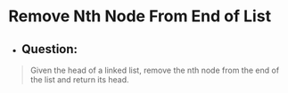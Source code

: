 # Remove Nth Node From End of List
- ## Question:
>Given the head of a linked list, remove the nth node from the end of the list and return its head.

